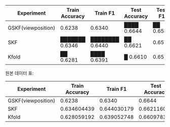 | Experiment | Train Accuracy | Train F1 | Test Accuracy | Test F1 |
|------------|----------------|----------|---------------|---------|
| GSKF(viewposition) | 0.6238 | 0.6340 | ████ 0.6644 | ██ 0.6582 |
| SKF | ███████ 0.6346 | ████████ 0.6440 | ██ 0.6621 | 0.6570 |
| Kfold | ██ 0.6281 | ████ 0.6391 | █ 0.6610 | 0.6570 |

원본 데이터 표:

| Experiment | Train Accuracy | Train F1 | Test Accuracy | Test F1 |
|------------|----------------|----------|---------------|---------|
| GSKF(viewposition) | 0.6238 | 0.6340 | 0.6644 | 0.6582 |
| SKF | 0.634604439 | 0.644030179 | 0.662116041 | 0.656995729 |
| Kfold | 0.628059192 | 0.639052748 | 0.660978385 | 0.656961528 |
